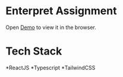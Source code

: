 # Enterpret Assignment

Open [Demo](https://enterpretassignment.web.app/) to view it in the browser.

# Tech Stack

*ReactJS
*Typescript
*TailwindCSS


